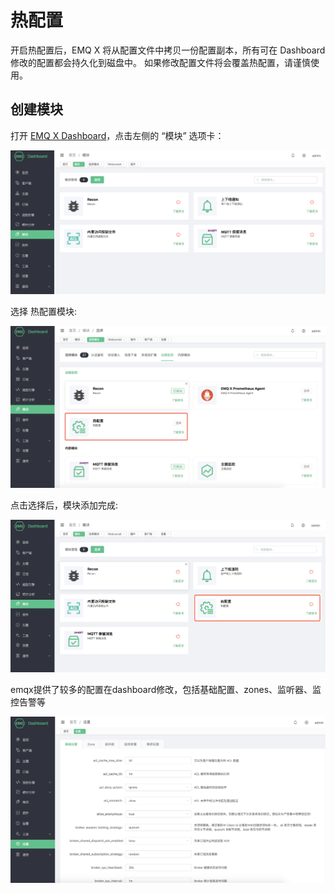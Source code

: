 # 热配置

开启热配置后，EMQ X 将从配置文件中拷贝一份配置副本，所有可在 Dashboard 修改的配置都会持久化到磁盘中。 如果修改配置文件将会覆盖热配置，请谨慎使用。

## 创建模块

打开 [EMQ X Dashboard](http://127.0.0.1:18083/#/modules)，点击左侧的 “模块” 选项卡：

![image-20200927213049265](../.gitbook/assets/modules.png)

选择 热配置模块:

![](../.gitbook/assets/hot_confs1.png)

点击选择后，模块添加完成:

![](../.gitbook/assets/hot_confs2.png)

emqx提供了较多的配置在dashboard修改，包括基础配置、zones、监听器、监控告警等

![](../.gitbook/assets/hot_confs3.png)

